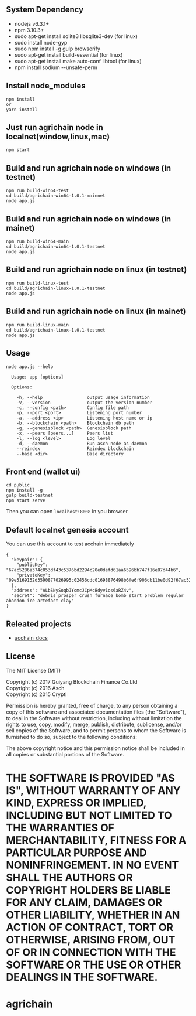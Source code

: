 
## System Dependency

- nodejs v6.3.1+
- npm 3.10.3+
- sudo apt-get install sqlite3 libsqlite3-dev (for linux)
- sudo install node-gyp
- sudo npm install -g gulp browserify
- sudo apt-get install build-essential (for linux)
- sudo apt-get install make auto-conf libtool (for linux)
- npm install sodium --unsafe-perm

## Install node_modules
```
npm install
or
yarn install
```
## Just run agrichain node in localnet(window,linux,mac)
```
npm start
```

## Build and run agrichain node on windows (in testnet)
```
npm run build-win64-test
cd build/agrichain-win64-1.0.1-mainnet
node app.js
```
## Build and run agrichain node on windows (in mainet)
```
npm run build-win64-main
cd build/agrichain-win64-1.0.1-testnet
node app.js
```

## Build and run agrichain node on linux (in testnet)
```
npm run build-linux-test
cd build/agrichain-linux-1.0.1-testnet
node app.js
```
## Build and run agrichain node on linux (in mainet)
```
npm run build-linux-main
cd build/agrichain-linux-1.0.1-testnet
node app.js
```



## Usage
```
node app.js --help

  Usage: app [options]

  Options:

    -h, --help                 output usage information
    -V, --version              output the version number
    -c, --config <path>        Config file path
    -p, --port <port>          Listening port number
    -a, --address <ip>         Listening host name or ip
    -b, --blockchain <path>    Blockchain db path
    -g, --genesisblock <path>  Genesisblock path
    -x, --peers [peers...]     Peers list
    -l, --log <level>          Log level
    -d, --daemon               Run asch node as daemon
    --reindex                  Reindex blockchain
    --base <dir>               Base directory
```

## Front end (wallet ui)

```
cd public
npm install -g
gulp build-testnet
npm start serve
```

Then you can open ```localhost:8008``` in you browser

## Default localnet genesis account

You can use this account to test acchain immediately

```
{
  "keypair": {
    "publicKey": "67ac5286a374c053df43c5376bd2294c20e0defd61aa6596bb747f16e87d44b6",
    "privateKey": "09e5169152d3590877026995c02456cdc01698876498b6fe6f906db11be0d92f67ac5286a374c053df43c5376bd2294c20e0defd61aa6596bb747f16e87d44b6"
  },
  "address": "ALbSNySoqbJYomcJCpMcBdyv1os6aRZ4v",
  "secret": "debris prosper crush furnace bomb start problem regular abandon ice artefact clay"
}
```

## Releated projects

- [acchain_docs](https://github.com/sxmz/acchain_docs)

## License

The MIT License (MIT)

Copyright (c) 2017 Guiyang Blockchain Finance Co.Ltd</br>
Copyright (c) 2016 Asch</br>
Copyright (c) 2015 Crypti

Permission is hereby granted, free of charge, to any person obtaining a copy of this software and associated documentation files (the "Software"), to deal in the Software without restriction, including without limitation the rights to use, copy, modify, merge, publish, distribute, sublicense, and/or sell copies of the Software, and to permit persons to whom the Software is furnished to do so, subject to the following conditions:

The above copyright notice and this permission notice shall be included in all copies or substantial portions of the Software.

THE SOFTWARE IS PROVIDED "AS IS", WITHOUT WARRANTY OF ANY KIND, EXPRESS OR IMPLIED, INCLUDING BUT NOT LIMITED TO THE WARRANTIES OF MERCHANTABILITY, FITNESS FOR A PARTICULAR PURPOSE AND NONINFRINGEMENT. IN NO EVENT SHALL THE AUTHORS OR COPYRIGHT HOLDERS BE LIABLE FOR ANY CLAIM, DAMAGES OR OTHER LIABILITY, WHETHER IN AN ACTION OF CONTRACT, TORT OR OTHERWISE, ARISING FROM, OUT OF OR IN CONNECTION WITH THE SOFTWARE OR THE USE OR OTHER DEALINGS IN THE SOFTWARE.
=======
# agrichain
